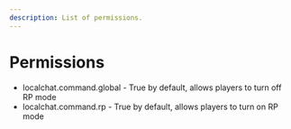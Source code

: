 ```yaml
---
description: List of permissions.
---
```

# Permissions

* localchat.command.global - True by default, allows players to turn off RP mode
* localchat.command.rp - True by default, allows players to turn on RP mode
